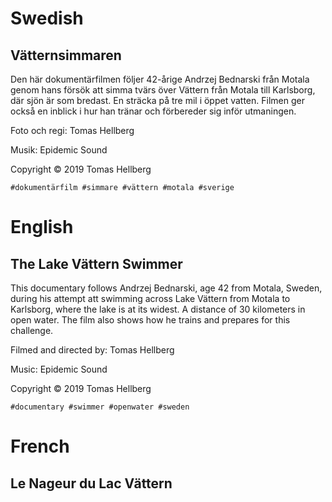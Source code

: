 # Swedish
## Vätternsimmaren
Den här dokumentärfilmen följer 42-årige Andrzej Bednarski från Motala genom hans försök att simma tvärs över Vättern från Motala till Karlsborg, där sjön är som bredast. En sträcka på tre mil i öppet vatten. Filmen ger också en inblick i hur han tränar och förbereder sig inför utmaningen.

Foto och regi: Tomas Hellberg

Musik: Epidemic Sound

Copyright © 2019 Tomas Hellberg

    #dokumentärfilm #simmare #vättern #motala #sverige

# English
## The Lake Vättern Swimmer
This documentary follows Andrzej Bednarski, age 42 from Motala, Sweden, during his attempt att swimming across Lake Vättern from Motala to Karlsborg, where the lake is at its widest. A distance of 30 kilometers in open water. The film also shows how he trains and prepares for this challenge.

Filmed and directed by: Tomas Hellberg

Music: Epidemic Sound

Copyright © 2019 Tomas Hellberg

    #documentary #swimmer #openwater #sweden

# French
## Le Nageur du Lac Vättern